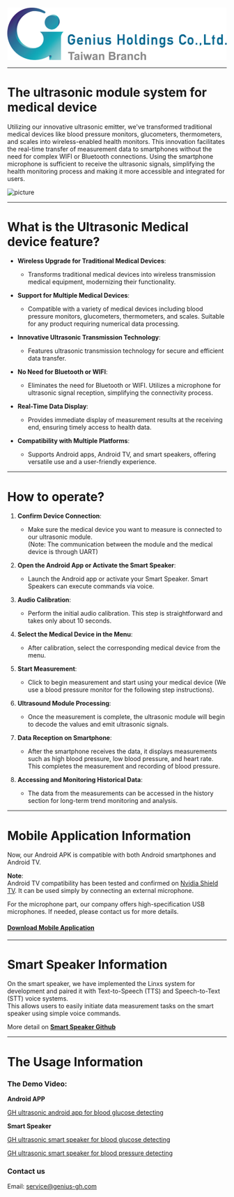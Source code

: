 ![picture](https://github.com/ezoxygenTeam/Try-Breath/blob/main/demo%20photo/GH_LOGO(E).png)

---

# The ultrasonic module system for medical device

Utilizing our innovative ultrasonic emitter, we've transformed traditional medical devices like blood pressure monitors, glucometers, thermometers, and scales into wireless-enabled health monitors. This innovation facilitates the real-time transfer of measurement data to smartphones without the need for complex WIFI or Bluetooth connections. Using the smartphone microphone is sufficient to receive the ultrasonic signals, simplifying the health monitoring process and making it more accessible and integrated for users.

![picture](https://github.com/ezoxygenTeam/Ultrasonic-Medical-Device/blob/master/Picture.png)

---

# What is the Ultrasonic Medical device feature?

- **Wireless Upgrade for Traditional Medical Devices**: 
   - Transforms traditional medical devices into wireless transmission medical equipment, modernizing their functionality.

- **Support for Multiple Medical Devices**: 
   - Compatible with a variety of medical devices including blood pressure monitors, glucometers, thermometers, and scales. Suitable for any product requiring numerical data processing.

- **Innovative Ultrasonic Transmission Technology**: 
   - Features ultrasonic transmission technology for secure and efficient data transfer.

- **No Need for Bluetooth or WIFI**: 
   - Eliminates the need for Bluetooth or WIFI. Utilizes a microphone for ultrasonic signal reception, simplifying the connectivity process.
   
- **Real-Time Data Display**: 
   - Provides immediate display of measurement results at the receiving end, ensuring timely access to health data.

- **Compatibility with Multiple Platforms**: 
   - Supports Android apps, Android TV, and smart speakers, offering versatile use and a user-friendly experience.

---

# How to operate?

1. **Confirm Device Connection**: 
   - Make sure the medical device you want to measure is connected to our ultrasonic module.  
   (Note: The communication between the module and the medical device is through UART)

2. **Open the Android App or Activate the Smart Speaker**: 
   - Launch the Android app or activate your Smart Speaker. Smart Speakers can execute commands via voice.

3. **Audio Calibration**: 
   - Perform the initial audio calibration. This step is straightforward and takes only about 10 seconds.

4. **Select the Medical Device in the Menu**: 
   - After calibration, select the corresponding medical device from the menu.

5. **Start Measurement**: 
   - Click to begin measurement and start using your medical device (We use a blood pressure monitor for the following step instructions).

6. **Ultrasound Module Processing**: 
   - Once the measurement is complete, the ultrasonic module will begin to decode the values and emit ultrasonic signals.

7. **Data Reception on Smartphone**: 
   - After the smartphone receives the data, it displays measurements such as high blood pressure, low blood pressure, and heart rate. This completes the measurement and recording of blood pressure.

8. **Accessing and Monitoring Historical Data**: 
   - The data from the measurements can be accessed in the history section for long-term trend monitoring and analysis.

---

# Mobile Application Information

Now, our Android APK is compatible with both Android smartphones and Android TV.

**Note**:  
Android TV compatibility has been tested and confirmed on [Nvidia Shield TV](https://www.nvidia.com/zh-tw/shield/shield-tv-pro/). It can be used simply by connecting an external microphone.  

For the microphone part, our company offers high-specification USB microphones. If needed, please contact us for more details.

#### [Download Mobile Application](https://github.com/ezoxygenTeam/Ultrasonic-Medical-Device/raw/master/MedicalDevice.apk)

---

# Smart Speaker Information

On the smart speaker, we have implemented the Linxs system for development and paired it with Text-to-Speech (TTS) and Speech-to-Text (STT) voice systems.  
This allows users to easily initiate data measurement tasks on the smart speaker using simple voice commands.
 
More detail on **[Smart Speaker Github](https://github.com/ezoxygenTeam/Ultrasonic-Smart-Speaker)**

---

# The Usage Information

### The Demo Video:

**Android APP**

[GH ultrasonic android app for blood glucose detecting](https://www.youtube.com/watch?v=YY2Zx7c_lt8)

**Smart Speaker**

[GH ultrasonic smart speaker for blood glucose detecting](https://www.youtube.com/watch?v=jAHNHTbDzbc)

[GH ultrasonic smart speaker for blood pressure detecting](https://www.youtube.com/watch?v=m-NjV7xVspA)

### Contact us
Email: <service@genius-gh.com>
